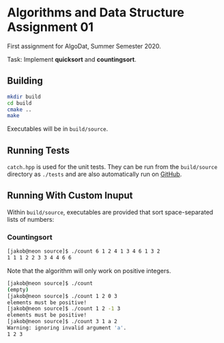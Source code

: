 # Algorithms and Data Structure Assignment 01

First assignment for AlgoDat, Summer Semester 2020.

Task:  Implement **quicksort** and **countingsort**.

## Building
```sh
mkdir build
cd build
cmake ..
make
```
Executables will be in `build/source`.

## Running Tests

`catch.hpp` is used for the unit tests.  They can be run from the
`build/source` directory as `./tests` and are also automatically run
on [GitHub](https://github.com/jakobbbb/algodat-assignment-01).

## Running With Custom Inuput

Within `build/source`, executables are provided that sort
space-separated lists of numbers:

### Countingsort

```sh
[jakob@neon source]$ ./count 6 1 2 4 1 3 4 6 1 3 2
1 1 1 2 2 3 3 4 4 6 6
```

Note that the algorithm will only work on positive integers.

```sh
[jakob@neon source]$ ./count
(empty)
[jakob@neon source]$ ./count 1 2 0 3
elements must be positive!
[jakob@neon source]$ ./count 1 2 -1 3
elements must be positive!
[jakob@neon source]$ ./count 3 1 a 2
Warning: ignoring invalid argument 'a'.
1 2 3
```
